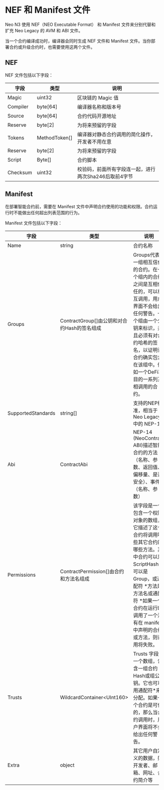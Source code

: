 # NEF 和 Manifest 文件

Neo N3 使用 NEF（NEO Executable Format） 和 Manifest 文件来分别代替和扩充 Neo Legacy 的 AVM 和 ABI 文件。

当一个合约编译成功时，编译器会同时生成 NEF 文件和 Manifest 文件。当你部署合约或升级合约时，也需要使用这两个文件。

## NEF

NEF 文件包括以下字段：


| 字段     | 类型          | 说明                                                  |
| -------- | ------------- | ----------------------------------------------------- |
| Magic    | uint32        | 区块链的 Magic 值                                     |
| Compiler | byte[64]      | 编译器名称和版本号                                    |
| Source | byte[64]        | 合约代码开源地址                                    |
| Reserve  | byte[2]       | 为将来预留的字段                                      |
| Tokens   | MethodToken[] | 编译器对静态合约调用的简化操作，开发者不用在意        |
| Reserve  | byte[2]       | 为将来预留的字段                                      |
| Script   | Byte[]        | 合约脚本                                              |
| Checksum | uint32        | 校验码，前面所有字段连一起，进行两次Sha246后取前4字节 |

## Manifest

在部署智能合约前，需要在 Manifest 文件中声明合约使用的功能和权限。合约运行时不能做出任何超出列表范围的行为。

Manifest 文件包括以下字段：

| 字段               | 类型                                            | 说明                                                         |
| ------------------ | ----------------------------------------------- | ------------------------------------------------------------ |
| Name               | string                                          | 合约名称                                                     |
| Groups             | ContractGroup[]由公钥和对合约Hash的签名组成 | Groups代表一组相互信任的合约。在一个组内的合约之间是互相信任的，可以相互调用，用户界面不会给出任何警告。一个组由一个公钥来标识，并且必须有对合约哈希的签名，以证明该合约确实包含在该组中。例如一个DeFi项目的一系列互相调用的合约。 |
| SupportedStandards | string[]                                        | 支持的NEP标准，相当于 Neo Legacy 中的 NEP-10                    |
| Abi                | ContractAbi                                     | NEP-14 (NeoContract ABI)描述智能合约的方法（名称、参数、返回值、偏移量、是否安全）、事件（名称、参数） |
| Permissions        | ContractPermission[]由合约和方法名组成      | 该字段是一个包含一个权限对象的数组，它描述了这个合约将调用哪些其它合约的哪些方法。其中合约可以是 ScriptHash，可以是Group，或通配符 *方法是方法名或通配符 *如果一个合约在运行时调用了一个没有在 manifest 中声明的合约或方法，则调用将失败。 |
| Trusts             | WildcardContainer\<UInt160\>                     | Trusts 字段是一个数组，包含一组合约Hash或组公钥。它也可以用通配符*来分配。如果一个合约是可信的，那么当合约调用时，用户界面将不会给出任何警告。 |
| Extra              | object                                          | 其它用户自定义的数据，如开发者、邮箱、网址、合约简介等       |

